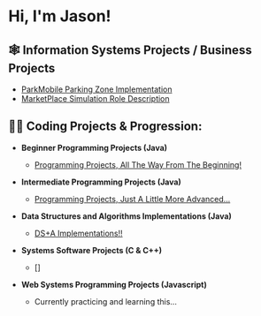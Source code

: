 <h1>Hi, I'm Jason! <br/>

<h2>🕸️ Information Systems Projects / Business Projects</h2>

  - [ParkMobile Parking Zone Implementation](https://github.com/jay-wehran/ParkMobileImp)
  - [MarketPlace Simulation Role Description](https://github.com/jay-wehran/marketSim)


<h2>👨‍💻 Coding Projects & Progression:</h2>

- <b>Beginner Programming Projects (Java)</b>
  - [Programming Projects, All The Way From The Beginning!](https://github.com/jay-wehran/begProgs)

- <b>Intermediate Programming Projects (Java)</b>
  - [Programming Projects, Just A Little More Advanced...](https://github.com/jay-wehran/intermedProgs)

- <b>Data Structures and Algorithms Implementations (Java)</b>
  - [DS+A Implementations!!](https://github.com/jay-wehran/DSA)
  
- <b>Systems Software Projects (C & C++)</b>
  - [] 
- <b>Web Systems Programming Projects (Javascript)</b>
  - Currently practicing and learning this...
